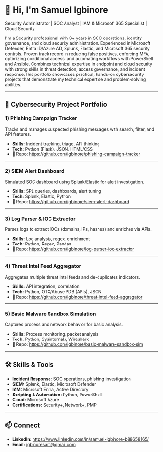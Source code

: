 # 👋 Hi, I'm Samuel Igbinore

Security Administrator | SOC Analyst | IAM & Microsoft 365 Specialist | Cloud Security

I'm a Security professional with 3+ years in SOC operations, identity governance, and cloud security administration. Experienced in Microsoft Defender, Entra ID/Azure AD, Splunk, Elastic, and Microsoft 365 security controls. Proven track record in reducing false positives, enforcing MFA, optimizing conditional access, and automating workflows with PowerShell and Ansible. Combines technical expertise in endpoint and cloud security with strong skills in threat detection, access governance, and incident response.This portfolio showcases practical, hands-on cybersecurity projects that demonstrate my technical expertise and problem-solving abilities.

---

## 📂 Cybersecurity Project Portfolio

### 1) Phishing Campaign Tracker
Tracks and manages suspected phishing messages with search, filter, and API features.
- **Skills:** Incident tracking, triage, API thinking
- **Tech:** Python (Flask), JSON, HTML/CSS
- 🔗 Repo: https://github.com/igbinore/phishing-campaign-tracker

---

### 2) SIEM Alert Dashboard 
Simulated SOC dashboard using Splunk/Elastic for alert investigation.
- **Skills:** SPL queries, dashboards, alert tuning
- **Tech:** Splunk, Elastic, Python
- 🔗 Repo: https://github.com/igbinore/siem-alert-dashboard

---

### 3) Log Parser & IOC Extractor 
Parses logs to extract IOCs (domains, IPs, hashes) and enriches via APIs.
- **Skills:** Log analysis, regex, enrichment
- **Tech:** Python, Regex, Pandas
-  🔗 Repo: https://github.com/igbinore/log-parser-ioc-extractor

---

### 4) Threat Intel Feed Aggregator 
Aggregates multiple threat intel feeds and de-duplicates indicators.
- **Skills:** API integration, correlation
- **Tech:** Python, OTX/AbuseIPDB (APIs), JSON
- 🔗 Repo: https://github.com/igbinore/threat-intel-feed-aggregator
  
---

### 5) Basic Malware Sandbox Simulation 
Captures process and network behavior for basic analysis.
- **Skills:** Process monitoring, packet analysis
- **Tech:** Python, Sysinternals, Wireshark
- 🔗 Repo: https://github.com/igbinore/basic-malware-sandbox-sim

---

## 🛠️ Skills & Tools
- **Incident Response:** SOC operations, phishing investigation  
- **SIEM:** Splunk, Elastic, Microsoft Defender  
- **IAM:** Microsoft Entra, Active Directory  
- **Scripting & Automation:** Python, PowerShell  
- **Cloud:** Microsoft Azure  
- **Certifications:** Security+, Network+, PMP

---

## 📫 Connect
- **LinkedIn:** https://www.linkedin.com/in/samuel-igbinore-b88658165/
- **Email:** igbinoresam@gmail.com

